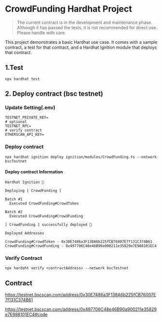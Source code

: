 # CrowdFunding Hardhat Project
> The current contract is in the development and maintenance phase. Although it has passed the tests, it is not recommended for direct use. Please handle with care.  

This project demonstrates a basic Hardhat use case. It comes with a sample contract, a test for that contract, and a Hardhat Ignition module that deploys that contract.

## 1.Test 
```shell
npx hardhat test
```

## 2. Deploy contract (bsc testnet)
### Update Setting(.env)
```shell
TESTNET_PRIVATE_KEY=
# optional
TESTNET_RPC=
# verify contract 
ETHERSCAN_API_KEY=

```
### Deploy contract

```shell
npx hardhat ignition deploy ignition/modules/CrowdFunding.ts --network bscTestnet
```
#### Deploy contract Information 
```shell
Hardhat Ignition 🚀

Deploying [ CrowdFunding ]

Batch #1
  Executed CrowdFunding#CrowdToken

Batch #2
  Executed CrowdFunding#CrowdFunding

[ CrowdFunding ] successfully deployed 🚀

Deployed Addresses

CrowdFunding#CrowdToken - 0x30E7486a3F138A6b225fCB76007E7f131C374B61
CrowdFunding#CrowdFunding - 0x497706C48e46B90a900211e35829e7E988101EC4
```

### Verify Contract 
```shell
npx hardaht verify <contractAddress> --network bscTestnet
```



## Contract 
https://testnet.bscscan.com/address/0x30E7486a3F138A6b225fCB76007E7f131C374B61

https://testnet.bscscan.com/address/0x497706C48e46B90a900211e35829e7E988101EC4#code

